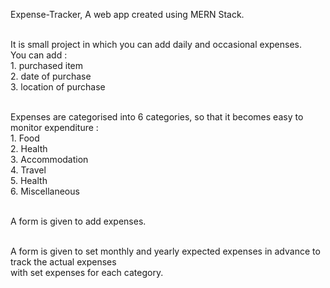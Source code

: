 Expense-Tracker, A web app created using MERN Stack.<br/><br/>

It is small project in which you can add daily and occasional expenses.<br/>
You can add : <br/>
    1. purchased item<br/>
    2. date of purchase<br/>
    3. location of purchase<br/><br/>

Expenses are categorised into 6 categories, so that it becomes easy to monitor expenditure :<br/>
    1. Food<br/>
    2. Health<br/>
    3. Accommodation<br/>
    4. Travel<br/>
    5. Health<br/>
    6. Miscellaneous<br/><br/>

A form is given to add expenses.<br/><br/>

A form is given to set monthly and yearly expected expenses in advance to track the actual expenses<br/> 
with set expenses for each category.
